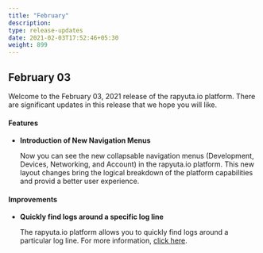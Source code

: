 ```yaml
---
title: "February"
description:
type: release-updates
date: 2021-02-03T17:52:46+05:30
weight: 899
---
```



## February 03
Welcome to the February 03, 2021 release of the rapyuta.io platform. There
are significant updates in this release that we hope you will like.


#### Features
* **Introduction of New Navigation Menus**

    Now you can see the new collapsable navigation menus (Development, Devices, Networking, and Account) in the rapyuta.io platform. This new layout changes bring the logical breakdown of the platform capabilities and provid a better user experience.   

#### Improvements
* **Quickly find logs around a specific log line**

     The rapyuta.io platform allows you to quickly find logs around a particular log line. For more information, [click here](/developer-guide/tooling-automation/logging/deployment-logs).

  




